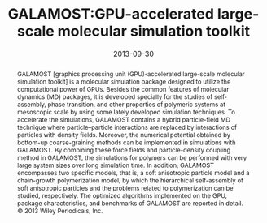 ---
title: "GALAMOST:GPU-accelerated large-scale molecular simulation toolkit"
authors:
- 朱有亮
- Hong Liu
- Zhan-Wei Li
- Hu-Jun Qian
- Giuseppe Milano
- Zhong-Yuan Lu
date: "2013-09-30"
doi: "10.1002/jcc.23365"
publication_types: ["期刊文章"]
publication: "Journal of Computational Chemistry"
abstract: "GALAMOST [graphics processing unit (GPU)-accelerated  large-scale molecular simulation toolkit] is a molecular simulation  package designed to utilize the computational power of GPUs. Besides the  common features of molecular dynamics (MD) packages, it is developed  specially for the studies of self-assembly, phase transition, and other  properties of polymeric systems at mesoscopic scale by using some lately  developed simulation techniques. To accelerate the simulations,  GALAMOST contains a hybrid particle-field MD technique where  particle–particle interactions are replaced by interactions of particles  with density fields. Moreover, the numerical potential obtained by  bottom-up coarse-graining methods can be implemented in simulations with  GALAMOST. By combining these force fields and particle-density coupling  method in GALAMOST, the simulations for polymers can be performed with  very large system sizes over long simulation time. In addition, GALAMOST  encompasses two specific models, that is, a soft anisotropic particle  model and a chain-growth polymerization model, by which the hierarchical  self-assembly of soft anisotropic particles and the problems related to  polymerization can be studied, respectively. The optimized algorithms  implemented on the GPU, package characteristics, and benchmarks of  GALAMOST are reported in detail. © 2013 Wiley Periodicals, Inc."
url_pdf: "https://onlinelibrary.wiley.com/doi/abs/10.1002/jcc.23365"
---